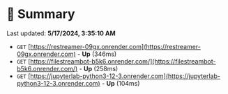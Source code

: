 # 📖 Summary
Last updated: **5/17/2024, 3:35:10 AM**

- `GET` [https://restreamer-09gx.onrender.com](https://restreamer-09gx.onrender.com) - **Up** (346ms)
- `GET` [https://filestreambot-b5k6.onrender.com/](https://filestreambot-b5k6.onrender.com/) - **Up** (258ms)
- `GET` [https://jupyterlab-python3-12-3.onrender.com](https://jupyterlab-python3-12-3.onrender.com) - **Up** (104ms)
